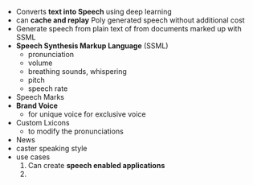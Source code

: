- Converts **text into Speech** using deep learning
- can **cache and replay** Poly generated speech without additional cost
- Generate speech from plain text of from documents marked up with SSML 
- **Speech Synthesis Markup Language** (SSML)
	- pronunciation
	- volume 
	- breathing sounds, whispering
	- pitch
	- speech rate
- Speech Marks
- **Brand Voice**
	- for unique voice for exclusive voice 
- Custom Lxicons
	 - to modify the pronunciations
 - News
 - caster speaking style
- use cases
	1.  Can create **speech enabled applications**
	2. 